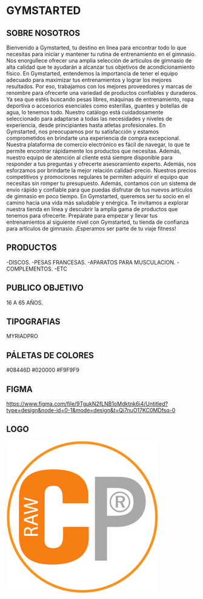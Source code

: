 # GYMSTARTED
## SOBRE NOSOTROS
Bienvenido a Gymstarted, tu destino en línea para encontrar todo lo que necesitas para iniciar y mantener tu rutina de entrenamiento en el gimnasio. Nos enorgullece ofrecer una amplia selección de artículos de gimnasio de alta calidad que te ayudarán a alcanzar tus objetivos de acondicionamiento físico.
En Gymstarted, entendemos la importancia de tener el equipo adecuado para maximizar tus entrenamientos y lograr los mejores resultados. Por eso, trabajamos con los mejores proveedores y marcas de renombre para ofrecerte una variedad de productos confiables y duraderos.
Ya sea que estés buscando pesas libres, máquinas de entrenamiento, ropa deportiva o accesorios esenciales como esterillas, guantes y botellas de agua, lo tenemos todo. Nuestro catálogo está cuidadosamente seleccionado para adaptarse a todas las necesidades y niveles de experiencia, desde principiantes hasta atletas profesionales.
En Gymstarted, nos preocupamos por tu satisfacción y estamos comprometidos en brindarte una experiencia de compra excepcional. Nuestra plataforma de comercio electrónico es fácil de navegar, lo que te permite encontrar rápidamente los productos que necesitas. Además, nuestro equipo de atención al cliente está siempre disponible para responder a tus preguntas y ofrecerte asesoramiento experto.
Además, nos esforzamos por brindarte la mejor relación calidad-precio. Nuestros precios competitivos y promociones regulares te permiten adquirir el equipo que necesitas sin romper tu presupuesto. Además, contamos con un sistema de envío rápido y confiable para que puedas disfrutar de tus nuevos artículos de gimnasio en poco tiempo.
En Gymstarted, queremos ser tu socio en el camino hacia una vida más saludable y enérgica. Te invitamos a explorar nuestra tienda en línea y descubrir la amplia gama de productos que tenemos para ofrecerte. Prepárate para empezar y llevar tus entrenamientos al siguiente nivel con Gymstarted, tu tienda de confianza para artículos de gimnasio.
¡Esperamos ser parte de tu viaje fitness!
## PRODUCTOS
-DISCOS.
-PESAS FRANCESAS. 
-APARATOS PARA MUSCULACION.
-COMPLEMENTOS.
-ETC
## PUBLICO OBJETIVO
16 A 65 AÑOS.
## TIPOGRAFIAS
MYRIADPRO
## PÁLETAS DE COLORES
#08446D 
#020000
#F9F9F9
## FIGMA
https://www.figma.com/file/9TgukN2fLNB1oMdktnk6i4/Untitled?type=design&node-id=0-1&mode=design&t=Qi7nuO17KC0MDfsq-0
## LOGO
<img src="https://github.com/onillgtrade/CertificacionUNC/blob/main/LOGTransparente.png" width="400px" height="400px">
